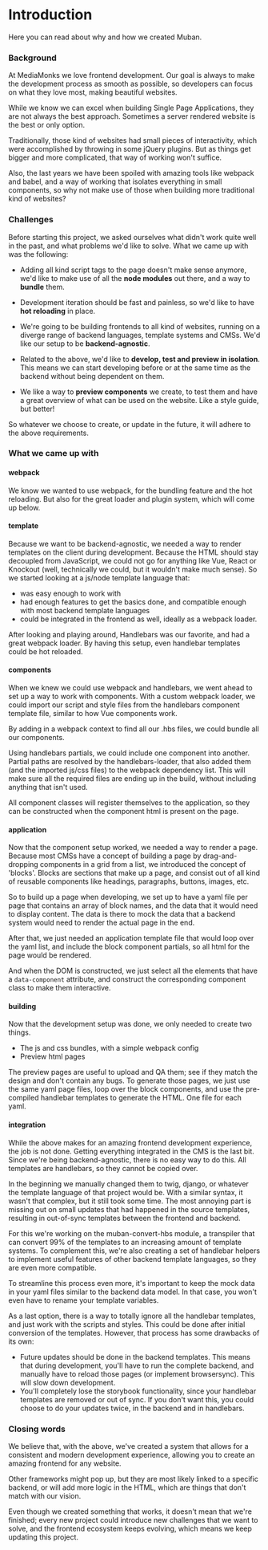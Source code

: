 # Introduction

Here you can read about why and how we created Muban.

### Background

At MediaMonks we love frontend development. Our goal is always to make the development process as
smooth as possible, so developers can focus on what they love most, making beautiful websites.

While we know we can excel when building Single Page Applications, they are not always the best
approach. Sometimes a server rendered website is the best or only option.

Traditionally, those kind of websites had small pieces of interactivity, which were accomplished by
throwing in some jQuery plugins. But as things get bigger and more complicated, that way of working
won't suffice.

Also, the last years we have been spoiled with amazing tools like webpack and babel, and a way of
working that isolates everything in small components, so why not make use of those when building
more traditional kind of websites?

### Challenges

Before starting this project, we asked ourselves what didn't work quite well in the past, and what
problems we'd like to solve. What we came up with was the following:

* Adding all kind script tags to the page doesn't make sense anymore, we'd like to make use of all
  the **node modules** out there, and a way to **bundle** them.

* Development iteration should be fast and painless, so we'd like to have **hot reloading** in
  place.

* We're going to be building frontends to all kind of websites, running on a diverge range of
  backend languages, template systems and CMSs. We'd like our setup to be **backend-agnostic**.

* Related to the above, we'd like to **develop, test and preview in isolation**. This means we can
  start developing before or at the same time as the backend without being dependent on them.

* We like a way to **preview components** we create, to test them and have a great overview of what
  can be used on the website. Like a style guide, but better!

So whatever we choose to create, or update in the future, it will adhere to the above requirements.

### What we came up with

#### webpack

We know we wanted to use webpack, for the bundling feature and the hot reloading. But also for the
great loader and plugin system, which will come up below.

#### template

Because we want to be backend-agnostic, we needed a way to render templates on the client during
development. Because the HTML should stay decoupled from JavaScript, we could not go for anything
like Vue, React or Knockout (well, technically we could, but it wouldn't make much sense). So we
started looking at a js/node template language that:

* was easy enough to work with
* had enough features to get the basics done, and compatible enough with most backend template
  languages
* could be integrated in the frontend as well, ideally as a webpack loader.

After looking and playing around, Handlebars was our favorite, and had a great webpack loader. By
having this setup, even handlebar templates could be hot reloaded.

#### components

When we knew we could use webpack and handlebars, we went ahead to set up a way to work with
components. With a custom webpack loader, we could import our script and style files from the
handlebars component template file, similar to how Vue components work.

By adding in a webpack context to find all our .hbs files, we could bundle all our components.

Using handlebars partials, we could include one component into another. Partial paths are resolved
by the handlebars-loader, that also added them (and the imported js/css files) to the webpack
dependency list. This will make sure all the required files are ending up in the build, without
including anything that isn't used.

All component classes will register themselves to the application, so they can be constructed when
the component html is present on the page.

#### application

Now that the component setup worked, we needed a way to render a page. Because most CMSs have a
concept of building a page by drag-and-dropping components in a grid from a list, we introduced the
concept of 'blocks'. Blocks are sections that make up a page, and consist out of all kind of
reusable components like headings, paragraphs, buttons, images, etc.

So to build up a page when developing, we set up to have a yaml file per page that contains an array
of block names, and the data that it would need to display content. The data is there to mock the
data that a backend system would need to render the actual page in the end.

After that, we just needed an application template file that would loop over the yaml list, and
include the block component partials, so all html for the page would be rendered.

And when the DOM is constructed, we just select all the elements that have a `data-component`
attribute, and construct the corresponding component class to make them interactive.

#### building

Now that the development setup was done, we only needed to create two things.

* The js and css bundles, with a simple webpack config
* Preview html pages

The preview pages are useful to upload and QA them; see if they match the design and don't contain
any bugs. To generate those pages, we just use the same yaml page files, loop over the block
components, and use the pre-compiled handlebar templates to generate the HTML. One file for each
yaml.

#### integration

While the above makes for an amazing frontend development experience, the job is not done. Getting
everything integrated in the CMS is the last bit. Since we're being backend-agnostic, there is no
easy way to do this. All templates are handlebars, so they cannot be copied over.

In the beginning we manually changed them to twig, django, or whatever the template language of that
project would be. With a similar syntax, it wasn't that complex, but it still took some time. The
most annoying part is missing out on small updates that had happened in the source templates,
resulting in out-of-sync templates between the frontend and backend.

For this we're working on the muban-convert-hbs module, a transpiler that can convert 99% of the
templates to an increasing amount of template systems. To complement this, we're also creating a set
of handlebar helpers to implement useful features of other backend template languages, so they are
even more compatible.

To streamline this process even more, it's important to keep the mock data in your yaml files
similar to the backend data model. In that case, you won't even have to rename your template
variables.

As a last option, there is a way to totally ignore all the handlebar templates, and just work with
the scripts and styles. This could be done after initial conversion of the templates. However, that
process has some drawbacks of its own:

* Future updates should be done in the backend templates. This means that during development, you'll
  have to run the complete backend, and manually have to reload those pages (or implement
  browsersync). This will slow down development.
* You'll completely lose the storybook functionality, since your handlebar templates are removed
  or out of sync. If you don't want this, you could choose to do your updates twice, in the backend
  and in handlebars.

### Closing words

We believe that, with the above, we've created a system that allows for a consistent and modern
development experience, allowing you to create an amazing frontend for any website.

Other frameworks might pop up, but they are most likely linked to a specific backend, or will
add more logic in the HTML, which are things that don't match with our vision.

Even though we created something that works, it doesn't mean that we're finished; every new project
could introduce new challenges that we want to solve, and the frontend ecosystem keeps evolving,
which means we keep updating this project.
